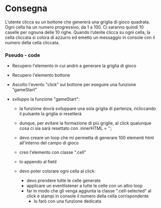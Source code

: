 # Consegna
L’utente clicca su un bottone che genererà una griglia di gioco quadrata. Ogni cella ha un numero progressivo, da 1 a 100. Ci saranno quindi 10 caselle per ognuna delle 10 righe. Quando l’utente clicca su ogni cella, la cella cliccata si colora di azzurro ed emetto un messaggio in console con il numero della cella cliccata.

### Pseudo - code
- Recupero l'elemento in cui andrò a generare la griglia di gioco
- Recupero l'elemento bottone

- Ascolto l'evento "click" sul bottone per eseguire una funzione "gameStart"

- sviluppo la funzione "gameStart":
  - la funzione dovrà sviluppare una sola griglia di partenza, ricliccando il pulsante la griglia si resetterà 
  - dunque, per evitare la formazione di più griglie, al click qualunque cosa ci sia sarà resettato con .innerHTML = '';

  - devo creare un loop che mi permetta di generare 100 elementi html all'interno del campo di gioco
  - creo l'elemento con classe ".cell"
  - lo appendo al field

  - devo poter colorare ogni cella al click:
    - devo prendere tutte le celle generate
    - applicare un eventlistener a tutte le celle con un altro loop 
    - far in modo che gli venga aggiunta la classe ".cell-selected" al click e stampi in console il numero della cella corrispondente
      - lo farò con una funzione dedicata
